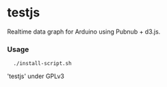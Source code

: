 testjs
==================

Realtime data graph for Arduino using Pubnub + d3.js.

### Usage
    
      ./install-script.sh
       

'testjs' under GPLv3
